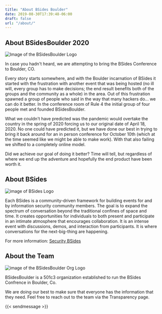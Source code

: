 ```yaml
---
title: "About BSides Boulder"
date: 2019-08-30T17:39:48-06:00
draft: false
url: "/about/"
---
```


## About BSidesBoulder 2020

![Image of the BSidesBoulder Logo](/img/BSidesLogo_optimized.png)

In case you hadn't heard, we are attempting to bring the BSides Conference to
Boulder, CO.  

Every story starts somewhere, and with the Boulder incarnation of BSides it started with the frustration with another
event that was being hosted (no ill will, every group has to make decisions; the end result benefits both of the
groups and the community as a whole) in the area.  Out of this frustration spawned a group of people who said in the 
way that many hackers do... we can do it better.  In the conference room of Rule 4 the initial group of four people met
and founded BSidesBoulder.

What we couldn't have predicted was the pandemic would overtake the country in the spring of 2020 forcing us to
our original date of April 18, 2020.  No one could have predicted it, but we have done our best in trying to bring it back
around for an in person conference for October 10th (which at the time seemed like we might be able to make work). With
that also failing we shifted to a completely online model.

Did we achieve our goal of doing it better? Time will tell, but regardless of where we end up the adventure and hopefully
the end product have been worth it.

## About BSides

![image of BSides Logo](/img/bsides_logo.png)

Each BSides is a community-driven framework for building events for and by
information security community members.  The goal is to expand the spectrum of
conversation beyond the traditional confines of space and time.  It creates
opportunities for individuals to both present and participate in an intimate
atmosphere that encourages collaboration. It is an intense event with
discussions, demos, and interaction from participants. It is where conversations
for the next-big-thing are happening.

For more information: [Security BSides](http://www.securitybsides.com/)

## About the Team

![image of the BSidesBoulder Org Logo](/img/BSidesLogo_org.png)

BSidesBoulder is a 501c3 organization established to run the BSides Confrence in Boulder, Co.

We are doing our best to make sure that everyone has the information that they
need.  Feel free to reach out to the team via the Transparency page.

{{< sendmessage >}}